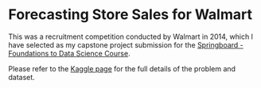 # Forecasting Store Sales for Walmart
This was a recruitment competition conducted by Walmart in 2014, which I have selected as my capstone project submission for the [Springboard - Foundations to Data Science Course](https://www.springboard.com/workshops/data-science).

Please refer to the [Kaggle page](https://www.kaggle.com/c/walmart-recruiting-store-sales-forecasting) for the full details of the problem and dataset.


